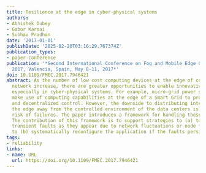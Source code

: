```yaml
---
title: Resilience at the edge in cyber-physical systems
authors:
- Abhishek Dubey
- Gabor Karsai
- Subhav Pradhan
date: '2017-01-01'
publishDate: '2025-02-20T03:16:29.767374Z'
publication_types:
- paper-conference
publication: '*Second International Conference on Fog and Mobile Edge Computing, FMEC
  2017, Valencia, Spain, May 8-11, 2017*'
doi: 10.1109/FMEC.2017.7946421
abstract: As the number of low cost computing devices at the edge of communication
  network increase, there are greater opportunities to enable innovative capabilities,
  especially in cyber-physical systems. For example, micro-grid power systems can
  make use of computing capabilities at the edge of a Smart Grid to provide more robust
  and decentralized control. However, the downside to distributing intelligence to
  the edge away from the controlled environment of the data centers is the increased
  risk of failures. The paper introduces a framework for handling these challenges.
  The contribution of this framework is to support strategies to (a) tolerate the
  transient faults as they appear due to network fluctuations or node failures, and
  to (b) systematically reconfigure the application if the faults persist.
tags:
- reliability
links:
- name: URL
  url: https://doi.org/10.1109/FMEC.2017.7946421
---
```

